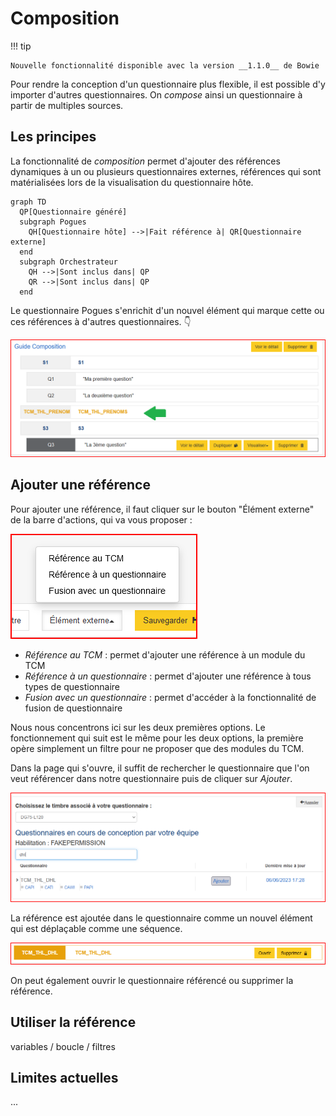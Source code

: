 # Composition

!!! tip

    Nouvelle fonctionnalité disponible avec la version __1.1.0__ de Bowie

Pour rendre la conception d'un questionnaire plus flexible, il est possible d'y importer d'autres questionnaires. On _compose_ ainsi un questionnaire à partir de multiples sources.

## Les principes

La fonctionnalité de _composition_ permet d'ajouter des références dynamiques à un ou plusieurs questionnaires externes, références qui sont matérialisées lors de la visualisation du questionnaire hôte.

```mermaid
graph TD
  QP[Questionnaire généré]
  subgraph Pogues
    QH[Questionnaire hôte] -->|Fait référence à| QR[Questionnaire externe]    
  end
  subgraph Orchestrateur
    QH -->|Sont inclus dans| QP
    QR -->|Sont inclus dans| QP
  end
```

Le questionnaire Pogues s'enrichit d'un nouvel élément qui marque cette ou ces références à d'autres questionnaires. :point_down:

![Exemple compo](../../img/pogues/composition-questionnaire-exemple.png)

## Ajouter une référence

Pour ajouter une référence, il faut cliquer sur le bouton "Élément externe" de la barre d'actions, qui va vous proposer :

![Élément externe](../../img/pogues/composition-element-externe.png)

- _Référence au TCM_ : permet d'ajouter une référence à un module du TCM
- _Référence à un questionnaire_ : permet d'ajouter une référence à tous types de questionnaire
- _Fusion avec un questionnaire_ : permet d'accéder à la fonctionnalité de fusion de questionnaire

Nous nous concentrons ici sur les deux premières options. Le fonctionnement qui suit est le même pour les deux options, la première opère simplement un filtre pour ne proposer que des modules du TCM.

Dans la page qui s'ouvre, il suffit de rechercher le questionnaire que l'on veut référencer dans notre questionnaire puis de cliquer sur _Ajouter_.

![Ajouter une référence](../../img/pogues/composition-ajouter.png)

La référence est ajoutée dans le questionnaire comme un nouvel élément qui est déplaçable comme une séquence.

![Bloc référence](../../img/pogues/composition-bloc-reference.png)

On peut également ouvrir le questionnaire référencé ou supprimer la référence.

## Utiliser la référence

variables / boucle / filtres

## Limites actuelles

...
